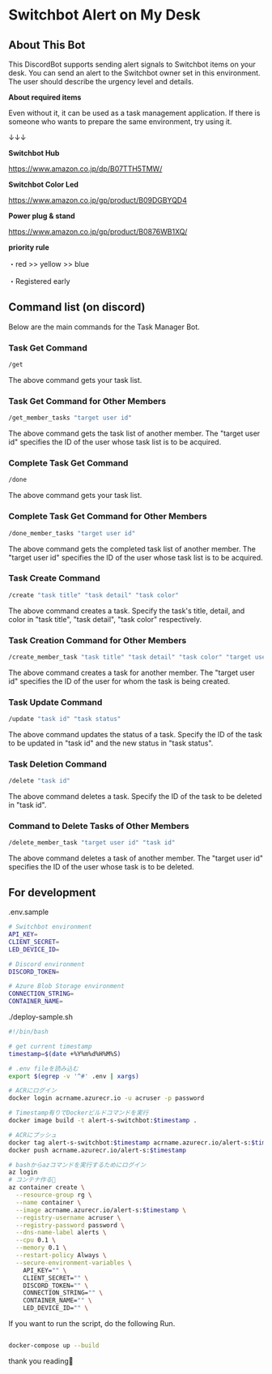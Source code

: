 # Switchbot Alert on My Desk

## About This Bot

This DiscordBot supports sending alert signals to Switchbot items on your desk.
You can send an alert to the Switchbot owner set in this environment.
The user should describe the urgency level and details.

**About required items**

Even without it, it can be used as a task management application. If there is someone who wants to prepare the same environment, try using it.

↓↓↓

**Switchbot Hub**

https://www.amazon.co.jp/dp/B07TTH5TMW/

**Switchbot Color Led**

https://www.amazon.co.jp/gp/product/B09DGBYQD4

**Power plug & stand**

https://www.amazon.co.jp/gp/product/B0876WB1XQ/



**priority rule**

・red >> yellow >> blue

・Registered early

## Command list (on discord)

Below are the main commands for the Task Manager Bot.


### Task Get Command

```bash
/get
```
The above command gets your task list.


### Task Get Command for Other Members

```bash
/get_member_tasks "target user id"
```

The above command gets the task list of another member. The "target user id" specifies the ID of the user whose task list is to be acquired.


### Complete Task Get Command

```bash
/done
```
The above command gets your task list.


### Complete Task Get Command for Other Members

```bash
/done_member_tasks "target user id"
```

The above command gets the completed task list of another member. The "target user id" specifies the ID of the user whose task list is to be acquired.


### Task Create Command

```bash
/create "task title" "task detail" "task color"
```

The above command creates a task. Specify the task's title, detail, and color in "task title", "task detail", "task color" respectively.

### Task Creation Command for Other Members

```bash
/create_member_task "task title" "task detail" "task color" "target user id"
```

The above command creates a task for another member. The "target user id" specifies the ID of the user for whom the task is being created.

### Task Update Command

```bash
/update "task id" "task status"
```

The above command updates the status of a task. Specify the ID of the task to be updated in "task id" and the new status in "task status".

### Task Deletion Command

```bash
/delete "task id"
```

The above command deletes a task. Specify the ID of the task to be deleted in "task id".

### Command to Delete Tasks of Other Members

```bash
/delete_member_task "target user id" "task id"
```

The above command deletes a task of another member. The "target user id" specifies the ID of the user whose task is to be deleted.


## For development

.env.sample

```bash
# Switchbot environment
API_KEY=
CLIENT_SECRET=
LED_DEVICE_ID=

# Discord environment
DISCORD_TOKEN=

# Azure Blob Storage environment
CONNECTION_STRING=
CONTAINER_NAME=

```

./deploy-sample.sh
```bash
#!/bin/bash

# get current timestamp
timestamp=$(date +%Y%m%d%H%M%S)

# .env fileを読み込む
export $(egrep -v '^#' .env | xargs)

# ACRにログイン
docker login acrname.azurecr.io -u acruser -p password

# Timestamp有りでDockerビルドコマンドを実行
docker image build -t alert-s-switchbot:$timestamp .

# ACRにプッシュ
docker tag alert-s-switchbot:$timestamp acrname.azurecr.io/alert-s:$timestamp
docker push acrname.azurecr.io/alert-s:$timestamp

# bashからazコマンドを実行するためにログイン
az login
# コンテナ作る🍵
az container create \
  --resource-group rg \
  --name container \
  --image acrname.azurecr.io/alert-s:$timestamp \
  --registry-username acruser \
  --registry-password password \
  --dns-name-label alerts \
  --cpu 0.1 \
  --memory 0.1 \
  --restart-policy Always \
  --secure-environment-variables \
    API_KEY="" \
    CLIENT_SECRET="" \
    DISCORD_TOKEN="" \
    CONNECTION_STRING="" \
    CONTAINER_NAME="" \
    LED_DEVICE_ID="" \

```

If you want to run the script, do the following Run.

```bash

docker-compose up --build
```

thank you reading🍵
